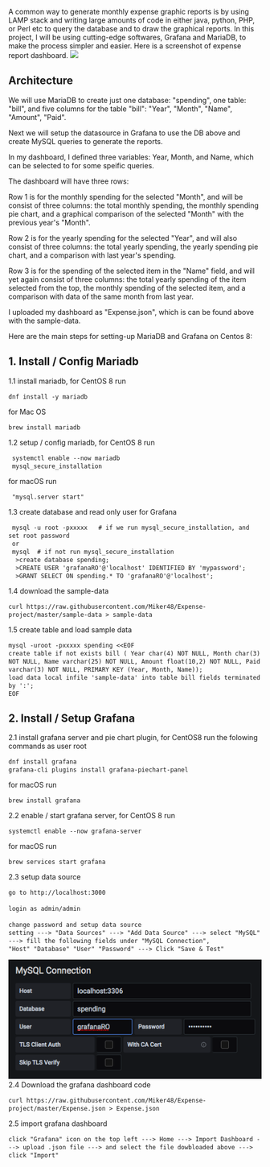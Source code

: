 A common way to generate monthly expense graphic reports is by using LAMP stack and writing large amounts of code in either java, python, PHP, or Perl etc to query the database and to draw the graphical reports.
In this project, I will be using cutting-edge softwares, Grafana and MariaDB, to make the process simpler and easier.
Here is a screenshot of expense report dashboard.
<img src=https://github.com/Miker48/Expense-project/blob/master/demo.png>

<h2> Architecture </h2>
We will use MariaDB to create just one database: "spending", one table: "bill", and five columns for the table "bill": "Year", "Month", "Name", "Amount", "Paid".

Next we will setup the datasource in Grafana to use the DB above and create MySQL queries to generate the reports.
 
In my dashboard, I defined three variables: Year, Month, and Name, which can be selected to for some speific queries.

The dashboard will have three rows:

Row 1 is for the monthly spending for the selected "Month", and will be consist of three columns: the total monthly spending, the monthly spending pie chart, and a graphical comparison of the selected "Month" with the previous year's "Month".

Row 2 is for the yearly spending for the selected "Year", and will also consist of three columns: the total yearly spending, the yearly spending pie chart, and a comparison with last year's spending.

Row 3 is for the spending of the selected item in the "Name" field,  and will yet again consist of three columns: the total yearly spending of the item selected from the top, the monthly spending of the selected item, and a comparison with data of the same month from last year.

I uploaded my dashboard as "Expense.json", which is can be found above with the sample-data.

Here are the main steps for setting-up MariaDB and Grafana on Centos 8:

<h2>1. Install / Config Mariadb</h2>

 
 1.1 install mariadb, for CentOS 8 run

    dnf install -y mariadb
   
   for Mac OS
    
    brew install mariadb

 1.2 setup / config mariadb, for CentOS 8 run

     systemctl enable --now mariadb
     mysql_secure_installation
     
   for macOS run
     
     "mysql.server start"
     
 1.3 create database and read only user for Grafana

     mysql -u root -pxxxxx   # if we run mysql_secure_installation, and set root password
     or
     mysql  # if not run mysql_secure_installation
      >create database spending;
      >CREATE USER 'grafanaRO'@'localhost' IDENTIFIED BY 'mypassword';
      >GRANT SELECT ON spending.* TO 'grafanaRO'@'localhost';
     
      
 1.4 download the sample-data

    curl https://raw.githubusercontent.com/Miker48/Expense-project/master/sample-data > sample-data
 
 1.5 create table and load sample data
 
    mysql -uroot -pxxxxx spending <<EOF
    create table if not exists bill ( Year char(4) NOT NULL, Month char(3) NOT NULL, Name varchar(25) NOT NULL, Amount float(10,2) NOT NULL, Paid varchar(3) NOT NULL, PRIMARY KEY (Year, Month, Name));
    load data local infile 'sample-data' into table bill fields terminated by ':';
    EOF


<h2>2. Install / Setup Grafana</h2>

2.1 install grafana server and pie chart plugin, for CentOS8 run the folowing commands as user root

    dnf install grafana
    grafana-cli plugins install grafana-piechart-panel
    
   for macOS run
    
    brew install grafana

2.2 enable / start grafana server, for CentOS 8 run

    systemctl enable --now grafana-server
    
   for macOS run
    
    brew services start grafana

2.3 setup data source

    go to http://localhost:3000

    login as admin/admin

    change password and setup data source
    setting ---> "Data Sources" ---> "Add Data Source" ---> select "MySQL" ---> fill the following fields under "MySQL Connection", 
    "Host" "Database" "User" "Password" ---> Click "Save & Test"
    
   <img src=https://github.com/Miker48/Expense-project/blob/master/Setup-Datasource.png>
2.4 Download the grafana dashboard code

    curl https://raw.githubusercontent.com/Miker48/Expense-project/master/Expense.json > Expense.json

2.5 import grafana dashboard 

    click "Grafana" icon on the top left ---> Home ---> Import Dashboard ---> upload .json file ---> and select the file dowbloaded above ---> click "Import"
   

